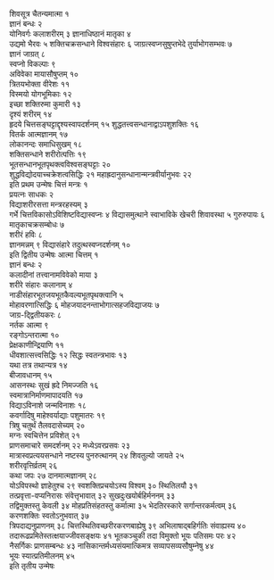 शिवसूत्र चैतन्यमात्मा १   
ज्ञानं बन्धः २   
योनिवर्गः कलाशरीरम् ३
ज्ञानाधिष्ठानं मातृका ४   
उद्यमो भैरवः ५
शक्तिचक्रसन्धाने विश्वसंहारः ६
जाग्रत्स्वप्नसुषुप्तभेदे
तुर्याभोगसम्भवः ७   
ज्ञानं जाग्रत् ८   
स्वप्नो विकल्पाः ९   
अविवेका
मायासौषुप्तम् १०   
त्रितयभोक्ता वीरेशः ११   
विस्मयो
योगभूमिकाः १२   
इच्छा शक्तिरुमा कुमारी १३   
दृश्यं शरीरम्
१४   
हृदये चित्तसङ्घट्टाद्दृश्यस्वापदर्शनम् १५
शुद्धतत्त्वसन्धानाद्वाऽपशुशक्तिः
१६   
वितर्क आत्मज्ञानम् १७   
लोकानन्दः समाधिसुखम् १८   
शक्तिसन्धाने
शरीरोत्पत्तिः १९   
भूतसन्धानभूतपृथक्त्वविश्वसङ्घट्टाः
२०   
शुद्धविद्योदयाच्चक्रेशत्वसिद्धिः २१
महाह्रदानुसन्धानान्मन्त्रवीर्यानुभवः
२२   
इति प्रथम उन्मेषः चित्तं मन्त्रः १   
प्रयत्नः साधकः २   
विद्याशरीरसत्ता
मन्त्ररहस्यम् ३   
गर्भे चित्तविकासोऽविशिष्टविद्यास्वप्नः ४
विद्यासमुत्थाने स्वाभाविके खेचरी शिवावस्था ५
गुरुरुपायः ६   
मातृकाचक्रसम्बोधः ७   
शरीरं हविः ८   
ज्ञानमन्नम् ९
विद्यासंहारे तदुत्थस्वप्नदर्शनम् १०   
इति द्वितीय उन्मेषः आत्मा
चित्तम् १   
ज्ञानं बन्धः २   
कलादीनां तत्त्वानामविवेको माया ३   
शरीरे संहारः
कलानाम् ४   
नाडीसंहारभूतजयभूतकैवल्यभूतपृथक्त्वानि ५   
मोहावरणात्सिद्धिः ६
मोहजयादनन्ताभोगात्सहजविद्याजयः ७   
जाग्र-द्द्वितीयकरः ८   
नर्तक आत्मा
९   
रङ्गोऽन्तरात्मा १०   
प्रेक्षकाणीन्द्रियाणि ११   
धीवशात्सत्त्वसिद्धिः १२
सिद्धः स्वतन्त्रभावः १३   
यथा तत्र तथान्यत्र १४   
बीजावधानम् १५   
आसनस्थः
सुखं ह्रदे निमज्जति १६   
स्वमात्रानिर्माणमापादयति १७   
विद्याऽविनाशे
जन्मविनाशः १८   
कवर्गादिषु माहेश्वर्याद्याः पशुमातरः १९   
त्रिषु चतुर्थं
तैलवदासेच्यम् २०   
मग्नः स्वचित्तेन प्रविशेत् २१   
प्राणसमाचारे समदर्शनम् २२
मध्येऽवरप्रसवः २३   
मात्रास्वप्रत्ययसन्धाने नष्टस्य पुनरुत्थानम् २४
शिवतुल्यो जायते २५   
शरीरवृत्तिर्व्रतम् २६   
कथा जपः २७
दानमात्मज्ञानम् २८   
योऽविपस्थो ज्ञाहेतुश्च २९
स्वशक्तिप्रचयोऽस्य विश्वम् ३०
स्थितिलयौ ३१   
तत्प्रवृत्ता-वप्यनिरासः संवेत्तृभावात् ३२
सुखदुःखयोर्बहिर्मननम् ३३   
तद्विमुक्तस्तु केवली ३४
मोहप्रतिसंहतस्तु कर्मात्मा ३५
भेदतिरस्कारे सर्गान्तरकर्मत्वम् ३६   
करणशक्तिः
स्वतोऽनुभवात् ३७   
त्रिपदाद्यनुप्राणनम् ३८
चित्तस्थितिवच्छरीरकरणबाह्येषु ३९
अभिलाषाद्बहिर्गतिः संवाह्यस्य ४०   
तदारूढप्रमितेस्तत्क्षयाज्जीवसङ्क्षयः ४१
भूतकञ्चुकी तदा विमुक्तो भूयः पतिसमः परः ४२   
नैसर्गिकः प्राणसम्बन्धः ४३
नासिकान्तर्मध्यसंयमात्किमत्र सव्यापसव्यसौषुम्नेषु ४४   
भूयः
स्यात्प्रतिमीलनम् ४५   
इति तृतीय उन्मेषः
